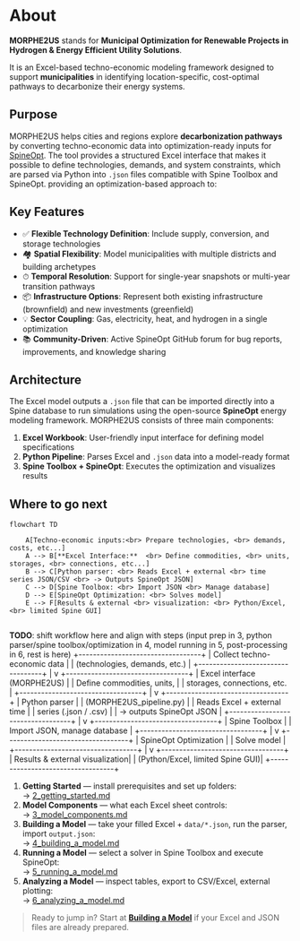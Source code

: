 # About

**MORPHE2US** stands for **Municipal Optimization for Renewable Projects in Hydrogen & Energy Efficient Utility Solutions**.

It is an Excel-based techno-economic modeling framework designed to support **municipalities** in identifying location-specific, cost-optimal pathways to decarbonize their energy systems.

## Purpose

MORPHE2US helps cities and regions explore **decarbonization pathways** by converting techno-economic data into optimization-ready inputs for [SpineOpt](https://github.com/Spine-project/SpineOpt.jl).
The tool provides a structured Excel interface that makes it possible to define technologies, demands, and system constraints, which are parsed via Python into `.json` files compatible with Spine Toolbox and SpineOpt.
providing an optimization-based approach to:

## Key Features

- ✅ **Flexible Technology Definition**: Include supply, conversion, and storage technologies  
- 🏘 **Spatial Flexibility**: Model municipalities with multiple districts and building archetypes  
- ⏱ **Temporal Resolution**: Support for single-year snapshots or multi-year transition pathways  
- 📦 **Infrastructure Options**: Represent both existing infrastructure (brownfield) and new investments (greenfield)  
- 💡 **Sector Coupling**: Gas, electricity, heat, and hydrogen in a single optimization
- 📚 **Community-Driven**: Active SpineOpt GitHub forum for bug reports, improvements, and knowledge sharing

## Architecture

The Excel model outputs a `.json` file that can be imported directly into a Spine database to run simulations using the open-source **SpineOpt** energy modeling framework. 
MORPHE2US consists of three main components:

1. **Excel Workbook**: User-friendly input interface for defining model specifications
2. **Python Pipeline**: Parses Excel and `.json` data into a model-ready format
3. **Spine Toolbox + SpineOpt**: Executes the optimization and visualizes results

## Where to go next


```{mermaid}
flowchart TD

    A[Techno-economic inputs:<br> Prepare technologies, <br> demands, costs, etc...]
    A --> B[**Excel Interface:**  <br> Define commodities, <br> units, storages, <br> connections, etc...]
    B --> C[Python parser: <br> Reads Excel + external <br> time series JSON/CSV <br> -> Outputs SpineOpt JSON]
    C --> D[Spine Toolbox: <br> Import JSON <br> Manage database]
    D --> E[SpineOpt Optimization: <br> Solves model]
    E --> F[Results & external <br> visualization: <br> Python/Excel, <br> limited Spine GUI]
  
```

**TODO**: shift workflow here and align with steps (input prep in 3, python parser/spine toolbox/optimization in 4, model running in 5, post-processing in 6, rest is here) +----------------------------------+ | Collect techno-economic data | | (technologies, demands, etc.) | +----------------------------------+ | v +----------------------------------+ | Excel interface (MORPHE2US) | | Define commodities, units, | | storages, connections, etc. | +----------------------------------+ | v +----------------------------------+ | Python parser | | (MORPHE2US_pipeline.py) | | Reads Excel + external time | | series (.json / .csv) | | → outputs SpineOpt JSON | +----------------------------------+ | v +----------------------------------+ | Spine Toolbox | | Import JSON, manage database | +----------------------------------+ | v +----------------------------------+ | SpineOpt Optimization | | Solve model | +----------------------------------+ | v +----------------------------------+ | Results & external visualization| | (Python/Excel, limited Spine GUI)| +----------------------------------+


1. **Getting Started** — install prerequisites and set up folders:  
   → [2_getting_started.md](2_getting_started.md)
2. **Model Components** — what each Excel sheet controls:  
   → [3_model_components.md](3_model_components.md)
3. **Building a Model** — take your filled Excel + `data/*.json`, run the parser, import `output.json`:  
   → [4_building_a_model.md](4_building_a_model.md)
4. **Running a Model** — select a solver in Spine Toolbox and execute SpineOpt:  
   → [5_running_a_model.md](5_running_a_model.md)
5. **Analyzing a Model** — inspect tables, export to CSV/Excel, external plotting:  
   → [6_analyzing_a_model.md](6_analyzing_a_model.md)

> Ready to jump in? Start at **[Building a Model](4_building_a_model.md)** if your Excel and JSON files are already prepared.